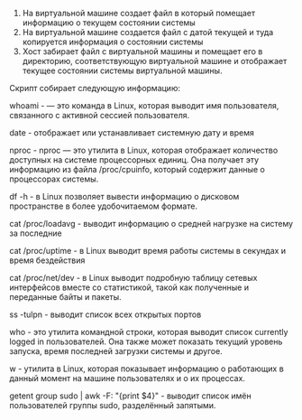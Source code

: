 


1. На виртуальной машине создает файл в который помещает информацию о текущем состоянии системы
2. На виртуальной машине создается файл с датой текущей и туда копируется информация о состоянии системы
3. Хост забирает файл с виртуальной машины и помещает его в директорию, соответствующую виртуальной машине и отображает текущее состоянии системы виртуальной машины.

Скрипт собирает следующую информацию:

  whoami -  — это команда в Linux, которая выводит имя пользователя, связанного с активной сессией пользователя. 
  
  date - отображает или устанавливает системную дату и время
  
  nproc - nproc — это утилита в Linux, которая отображает количество доступных на системе процессорных единиц. Она получает эту информацию из файла /proc/cpuinfo, который содержит данные о процессорах системы. 
  
  df -h - в Linux позволяет вывести информацию о дисковом пространстве в более удобочитаемом формате.
  
  cat /proc/loadavg - выводит информацию о средней нагрузке на систему за последние
  
  cat /proc/uptime - в Linux выводит время работы системы в секундах и время бездействия
  
  cat /proc/net/dev - в Linux выводит подробную таблицу сетевых интерфейсов вместе со статистикой, такой как полученные и переданные байты и пакеты.
  
  ss -tulpn - выводит список всех открытых портов
  
  who - это утилита командной строки, которая выводит список currently logged in пользователей. Она также может показать текущий уровень запуска, время последней загрузки системы и другое. 
  
  w - утилита в Linux, которая показывает информацию о работающих в данный момент на машине пользователях и о их процессах.
  
  getent group sudo | awk -F: "{print \$4}" - выводит список имён пользователей группы sudo, разделённый запятыми.
